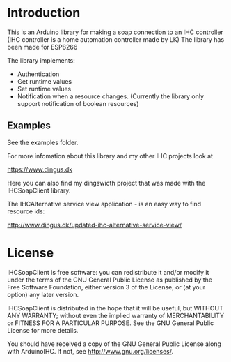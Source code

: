 # Introduction

This is an Arduino library for making a soap connection to an IHC controller
(IHC controller is a home automation controller made by LK)
The library has been made for ESP8266

The library implements:

* Authentication
* Get runtime values
* Set runtime values
* Notification when a resource changes. (Currently the library only support notification of boolean resources)

## Examples

See the examples folder.

For more infomation about this library and my other IHC projects look at

https://www.dingus.dk

Here you can also find my dingswicth project that was made with the IHCSoapClient library. 

The IHCAlternative service view application - is an easy way to find resource ids:

http://www.dingus.dk/updated-ihc-alternative-service-view/


# License

IHCSoapClient is free software: you can redistribute it and/or modify
it under the terms of the GNU General Public License as published by
the Free Software Foundation, either version 3 of the License, or
(at your option) any later version.

IHCSoapClient is distributed in the hope that it will be useful,
but WITHOUT ANY WARRANTY; without even the implied warranty of
MERCHANTABILITY or FITNESS FOR A PARTICULAR PURPOSE.  See the
GNU General Public License for more details.

You should have received a copy of the GNU General Public License
along with ArduinoIHC.  If not, see <http://www.gnu.org/licenses/>.


